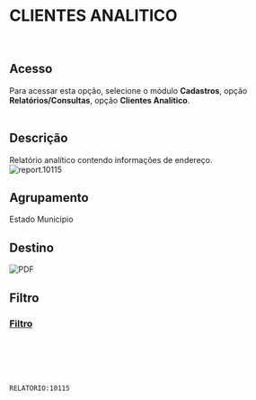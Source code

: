 # CLIENTES ANALITICO
<br>

## Acesso
Para acessar esta opção, selecione o módulo **Cadastros**, opção **Relatórios/Consultas**, opção **Clientes Analitico**.
<br>
<br>

## Descrição
Relatório analítico contendo informações de endereço.
<br>
![report.10115](https://raw.githubusercontent.com/netforcews/docs-siscom/master/relatorios/imagens/report.10115.png)
<br>

## Agrupamento
Estado
Municipio
<br>

## Destino
 ![PDF](https://raw.githubusercontent.com/netforcews/docs-siscom/master/relatorios/imagens/pdf-48.png)
<br>

## Filtro
### [Filtro](/geral/rep-filtro-pessoa.md)
<br>
<br>
<br>
<br>

```RELATORIO:10115```

